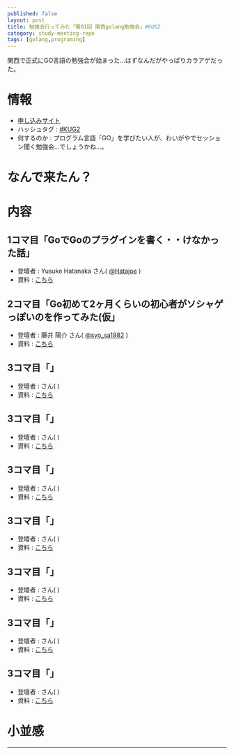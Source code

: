 ```yaml
---
published: false
layout: post
title: 勉強会行ってみた「第01回 関西golang勉強会」#KUG2
category: study-meeting-repo
tags: [golang,programing]
---
```


関西で正式にGO言語の勉強会が始まった…はずなんだがやっぱりカラアゲだった。

# 情報

+ [申し込みサイト](http://kug2.connpass.com/event/20271/)
+ ハッシュタグ : [#KUG2](https://twitter.com/search?q=%23KUG2)
+ 何するのか : プログラム言語「GO」を学びたい人が、わいがやでセッション聞く勉強会…でしょうかね…。

# なんで来たん？


# 内容

## 1コマ目「GoでGoのプラグインを書く・・けなかった話」

+ 登壇者 : Yusuke Hatanaka さん( [@Hatajoe](https://twitter.com/Hatajoe) )
+ 資料 : [こちら](http://go-talks.appspot.com/github.com/hatajoe/go-plugin-example/index.slide) 



## 2コマ目「Go初めて2ヶ月くらいの初心者がソシャゲっぽいのを作ってみた(仮」

+ 登壇者 : 藤井 陽介 さん( [@syo_sa1982](https://twitter.com/syo_sa1982) )
+ 資料 : [こちら](http://syo-sa1982.github.io/KUG2/) 


## 3コマ目「」

+ 登壇者 :  さん( [](https://twitter.com/) )
+ 資料 : [こちら]() 


## 3コマ目「」

+ 登壇者 :  さん( [](https://twitter.com/) )
+ 資料 : [こちら]() 


## 3コマ目「」

+ 登壇者 :  さん( [](https://twitter.com/) )
+ 資料 : [こちら]() 


## 3コマ目「」

+ 登壇者 :  さん( [](https://twitter.com/) )
+ 資料 : [こちら]() 



## 3コマ目「」

+ 登壇者 :  さん( [](https://twitter.com/) )
+ 資料 : [こちら]() 



## 3コマ目「」

+ 登壇者 :  さん( [](https://twitter.com/) )
+ 資料 : [こちら]() 



## 3コマ目「」

+ 登壇者 :  さん( [](https://twitter.com/) )
+ 資料 : [こちら]() 








# 小並感


---

